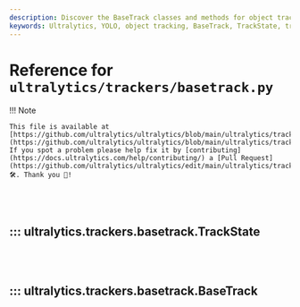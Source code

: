 ```yaml
---
description: Discover the BaseTrack classes and methods for object tracking in YOLO by Ultralytics. Learn about TrackState, BaseTrack attributes, and methods.
keywords: Ultralytics, YOLO, object tracking, BaseTrack, TrackState, tracking methods, TrackState enumeration, object detection
---
```


# Reference for `ultralytics/trackers/basetrack.py`

!!! Note

    This file is available at [https://github.com/ultralytics/ultralytics/blob/main/ultralytics/trackers/basetrack.py](https://github.com/ultralytics/ultralytics/blob/main/ultralytics/trackers/basetrack.py). If you spot a problem please help fix it by [contributing](https://docs.ultralytics.com/help/contributing/) a [Pull Request](https://github.com/ultralytics/ultralytics/edit/main/ultralytics/trackers/basetrack.py) 🛠️. Thank you 🙏!

<br><br>

## ::: ultralytics.trackers.basetrack.TrackState

<br><br>

## ::: ultralytics.trackers.basetrack.BaseTrack

<br><br>
